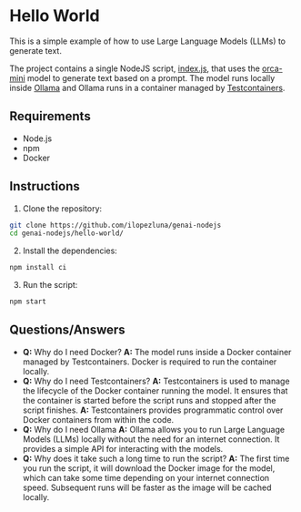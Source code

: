 # Hello World

This is a simple example of how to use Large Language Models (LLMs) to generate text.

The project contains a single NodeJS script, [index.js](index.js), that uses
the [orca-mini](https://ollama.com/library/orca-mini) model to generate text based on a prompt.
The model runs locally inside [Ollama](https://ollama.com/) and Ollama runs in a container managed
by [Testcontainers](https://www.testcontainers.com/).

## Requirements

- Node.js
- npm
- Docker

## Instructions

1. Clone the repository:

```bash
git clone https://github.com/ilopezluna/genai-nodejs
cd genai-nodejs/hello-world/
```

2. Install the dependencies:

```bash
npm install ci
```

3. Run the script:

```bash
npm start
```

## Questions/Answers

- **Q:** Why do I need Docker?
  **A:** The model runs inside a Docker container managed by Testcontainers. Docker is required to run the container
  locally.
- **Q:** Why do I need Testcontainers?
  **A:** Testcontainers is used to manage the lifecycle of the Docker container running the model. It ensures that the
  container is started before the script runs and stopped after the script finishes.
  **A:** Testcontainers provides programmatic control over Docker containers from within the code.
- **Q:** Why do I need Ollama
  **A:** Ollama allows you to run Large Language Models (LLMs) locally without the need for an internet connection. It
  provides a simple API for interacting with the models.
- **Q:** Why does it take such a long time to run the script?
  **A:** The first time you run the script, it will download the Docker image for the model, which can take some time
  depending on your internet connection speed. Subsequent runs will be faster as the image will be cached locally.